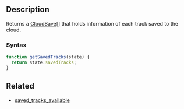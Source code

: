 ## Description

Returns a [CloudSave[]](../External/templates.js) that holds information of each track saved to the cloud.

### Syntax

```js
function getSavedTracks(state) {
  return state.savedTracks;
}
```

## Related

- [saved_tracks_available](./saved_tracks_available.md)
